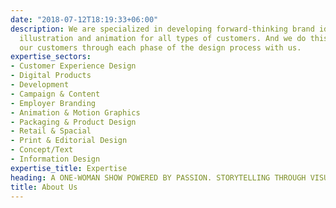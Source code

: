 ```yaml
---
date: "2018-07-12T18:19:33+06:00"
description: We are specialized in developing forward-thinking brand identities, websites,
  illustration and animation for all types of customers. And we do this by bringing
  our customers through each phase of the design process with us.
expertise_sectors:
- Customer Experience Design
- Digital Products
- Development
- Campaign & Content
- Employer Branding
- Animation & Motion Graphics
- Packaging & Product Design
- Retail & Spacial
- Print & Editorial Design
- Concept/Text
- Information Design
expertise_title: Expertise
heading: A ONE-WOMAN SHOW POWERED BY PASSION. STORYTELLING THROUGH VISUAL IMAGERY.
title: About Us
---
```

